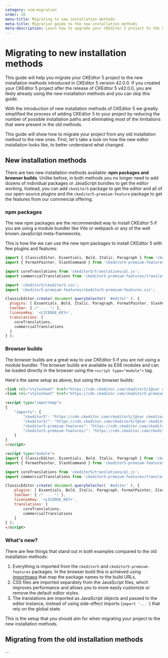 ```yaml
---
category: nim-migration
order: 10
menu-title: Migrating to new installation methods
meta-title: Migration guide to the new installation methods
meta-description: Learn how to upgrade your CKEditor 5 project to the new installation methods.
---
```


# Migrating to new installation methods

<info-box hint>
This guide will help you migrate your CKEditor 5 project to the new installation methods introduced in CKEditor 5 version 42.0.0. If you created your CKEditor 5 project after the release of CKEditor 5 v42.0.0, you are likely already using the new installation methods and you can skip this guide.
</info-box>

With the introduction of new installation methods of CKEditor 5 we greatly simplified the process of adding CKEditor 5 to your project by reducing the number of possible installation paths and eliminating most of the limitations that were present in the old methods.

This guide will show how to migrate your project from any old installation method to the new ones. First, let's take a look on how the new editor installation looks like, to better understand what changed.

## New installation methods

There are two new installation methods available: **npm packages and browser builds**. Unlike before, in both methods you no longer need to add dozens of individual packages or JavaScript bundles to get the editor working. Instead, you can add `ckeditor5` package to get the editor and all of our open-source plugins and the `ckeditor5-premium-feature` package to get the features from our commercial offering.

### npm packages

The new npm packages are the recommended way to install CKEditor 5 if you are using a module bundler like Vite or webpack or any of the well known JavaScript meta-frameworks.

This is how the we can use the new npm packages to install CKEditor 5 with few plugins and features:

```js
import { ClassicEditor, Essentials, Bold, Italic, Paragraph } from 'ckeditor5';
import { FormatPainter, SlashCommand } from 'ckeditor5-premium-features';

import coreTranslations from 'ckeditor5/translations/pl.js';
import commercialTranslations from 'ckeditor5-premium-features/translations/pl.js';

import 'ckeditor5/ckeditor5.css';
import 'ckeditor5-premium-features/ckeditor5-premium-features.css';

ClassicEditor.create( document.querySelector( '#editor' ), {
  plugins: [ Essentials, Bold, Italic, Paragraph, FormatPainter, SlashCommand ],
  toolbar: { /* ... */ },
  licenseKey: '<LICENSE_KEY>',
  translations: [
    coreTranslations,
    commercialTranslations
  ]
} );
```

### Browser builds

The browser builds are a great way to use CKEditor 5 if you are not using a module bundler. The browser builds are available as ES6 modules and can be loaded directly in the browser using the `<script type="module">` tag.

Here's the same setup as above, but using the browser builds:

```html
<link rel="stylesheet" href="https://cdn.ckeditor.com/ckeditor5/{@var ckeditor5-version}/ckeditor5.css" />
<link rel="stylesheet" href="https://cdn.ckeditor.com/ckeditor5-premium-features/{@var ckeditor5-version}/ckeditor5-premium-features.css" />

<script type="importmap">
{
	"imports": {
		"ckeditor5": "https://cdn.ckeditor.com/ckeditor5/{@var ckeditor5-version}/ckeditor5.js",
		"ckeditor5/": "https://cdn.ckeditor.com/ckeditor5/{@var ckeditor5-version}/",
		"ckeditor5-premium-features": "https://cdn.ckeditor.com/ckeditor5-premium-features/{@var ckeditor5-version}/ckeditor5-premium-features.js",
		"ckeditor5-premium-features/": "https://cdn.ckeditor.com/ckeditor5-premium-features/{@var ckeditor5-version}/"
	}
}
</script>

<script type="module">
import { ClassicEditor, Essentials, Bold, Italic, Paragraph } from 'ckeditor5';
import { FormatPainter, SlashCommand } from 'ckeditor5-premium-features';

import coreTranslations from 'ckeditor5/translations/pl.js';
import commercialTranslations from 'ckeditor5-premium-features/translations/pl.js';

ClassicEditor.create( document.querySelector( '#editor' ), {
	plugins: [ Essentials, Bold, Italic, Paragraph, FormatPainter, SlashCommand ],
	toolbar: { /* ... */ },
	licenseKey: '<LICENSE_KEY>',
	translations: [
		coreTranslations,
		commercialTranslations
	]
} );
</script>
```

### What's new?

There are few things that stand out in both examples compared to the old installation methods:

1. Everything is imported from the `ckeditor5` and `ckeditor5-premium-features` packages. In the browser build this is achieved using [importmaps](https://developer.mozilla.org/en-US/docs/Web/HTML/Element/script/type/importmap) that map the package names to the build URLs.
2. CSS files are imported separately from the JavaScript files, which improves performance and allows you to more easily customize or remove the default editor styles.
3. The translations are imported as JavaScript objects and passed to the editor instance, instead of using side-effect imports (`import '...'`) that rely on the global state.

This is the setup that you should aim for when migrating your project to the new installation methods.

## Migrating from the old installation methods

...
